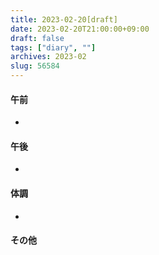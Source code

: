 ```yaml
---
title: 2023-02-20[draft]
date: 2023-02-20T21:00:00+09:00
draft: false
tags: ["diary", ""]
archives: 2023-02
slug: 56584
---
```

#### 午前
- 
#### 午後
- 
#### 体調
- 
#### その他